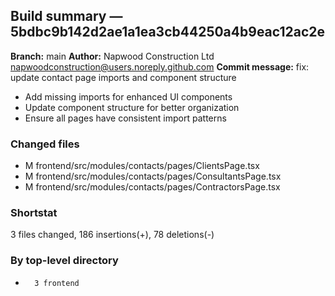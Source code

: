 ## Build summary — 5bdbc9b142d2ae1a1ea3cb44250a4b9eac12ac2e

**Branch:** main
**Author:** Napwood Construction Ltd <napwoodconstruction@users.noreply.github.com>
**Commit message:** fix: update contact page imports and component structure

- Add missing imports for enhanced UI components
- Update component structure for better organization
- Ensure all pages have consistent import patterns

### Changed files
 - M	frontend/src/modules/contacts/pages/ClientsPage.tsx
 - M	frontend/src/modules/contacts/pages/ConsultantsPage.tsx
 - M	frontend/src/modules/contacts/pages/ContractorsPage.tsx

### Shortstat
 3 files changed, 186 insertions(+), 78 deletions(-)

### By top-level directory
 -       3 frontend
